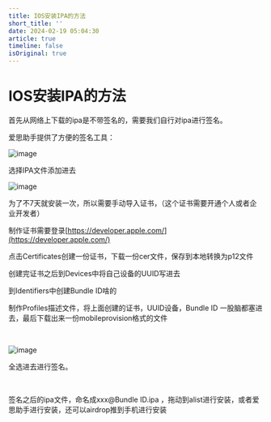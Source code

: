 ```yaml
---
title: IOS安装IPA的方法
short_title: ''
date: 2024-02-19 05:04:30
article: true
timeline: false
isOriginal: true
---
```



<!-- more -->


# IOS安装IPA的方法

首先从网络上下载的ipa是不带签名的，需要我们自行对ipa进行签名。

爱思助手提供了方便的签名工具：

​![image](assets/image-20240219135828-5r1kza2.png)​​​

选择IPA文件添加进去

​![image](assets/image-20240219135942-9imi1jm.png)​

为了不7天就安装一次，所以需要手动导入证书，（这个证书需要开通个人或者企业开发者）

制作证书需要登录[https://developer.apple.com/](https://developer.apple.com/)

点击Certificates创建一份证书，下载一份cer文件，保存到本地转换为p12文件

创建完证书之后到Devices中将自己设备的UUID写进去

到Identifiers中创建Bundle ID啥的

制作Profiles描述文件，将上面创建的证书，UUID设备，Bundle ID 一股脑都塞进去，最后下载出来一份mobileprovision格式的文件

‍

​![image](assets/image-20240219141023-7zqkjr3.png)​

全选进去进行签名。

‍

签名之后的ipa文件，命名成xxx@Bundle ID.ipa ，拖动到alist进行安装，或者爱思助手进行安装，还可以airdrop推到手机进行安装
